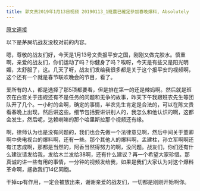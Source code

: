 ```yaml
---
title: 郭文贵2019年1月13日视频 20190113_1班農已確定參加春晚爆料, Absolutely
---
```


[原文連接](https://gnews.org/ThreadView/53478510)

以下是茅屎坑战友没校对前的内容。

  嗯，尊敬的战友们好，今天是1月13号文贵报平安之国，刚刚又做完胶水。慎重啊，亲爱的战友们，你们运动了吗？你健身了吗？唉呀，今天是有些又是阳光明媚，太舒服了，这。几天了呀，战友们发给我很多都是关于这个报平安的视频啊，这个还有一个就是春节联欢晚会的节目，看了。

  爱所有的人，都是选择了那5项都要看，但是排在第一的还是辣妈啊。然后就是班农在白宫关于违规还有不是任务的问题和无争的故事，昨天下午我跟班农先生等团队开了几个。一小时的会啊，确定的事情，半农先生肯定是合法的，可以在陈文贵看春晚上出现，然后讲这些。细节包括要讲讲别人的，我怎么和他认识的啊，这都会发生，然后呢，达赖喇嘛的那个哈里斯拉那个视频还有缘。

  啊，律师认为也是没有问题的，我们也会先做一个法律意见啊，然后中间关于董卿啊中央电视台的爆料啊，还有一些。那个其他人的爆料啊，孟建柱，孙立军啊啊还有江志成啊，那都是当然的，阿香当然得努力的啊，没问题。战友们，你们还有什么建议请发给我，发给木兰发给38啊，还有什么建议？再一个希望大家珍惜。那真诚的讲一些有用的事情，一分钟的视频发给我，如果是我们大家认为对这个爆料革命啊，拯救我们14亿同胞。

  干掉cp有作用，一定会被放出来，谢谢亲爱的战友们，一切都是刚刚开始啊你。
